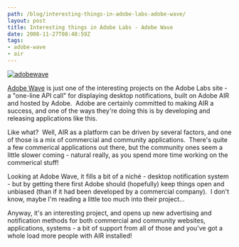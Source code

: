 ```yaml
---
path: /blog/interesting-things-in-adobe-labs-adobe-wave/
layout: post
title: Interesting things in Adobe Labs - Adobe Wave
date: 2008-11-27T08:48:59Z
tags:
- adobe-wave
- air
---
```


[![](http://uploads.psyked.co.uk/2008/11/adobewave.jpg "adobewave")](http://labs.adobe.com/wiki/index.php/Adobe_Wave)

[Adobe Wave](http://labs.adobe.com/wiki/index.php/Adobe_Wave) is just one of the interesting projects on the Adobe Labs site - a "one-line API call" for displaying desktop notifications, built on Adobe AIR and hosted by Adobe.  Adobe are certainly committed to making AIR a success, and one of the ways they're doing this is by developing and releasing applications like this.



Like what?  Well, AIR as a platform can be driven by several factors, and one of those is a mix of commercial and community applications.  There's quite a few commerical applications out there, but the community ones seem a little slower coming - natural really, as you spend more time working on the commerical stuff!

Looking at Adobe Wave, it fills a bit of a niché - desktop notification system - but by getting there first Adobe should (hopefully) keep things open and unbiased (than if it had been developed by a commercial company).  I don't know, maybe I'm reading a little too much into their project...

Anyway, it's an interesting project, and opens up new advertising and notification methods for both commercial and community websites, applications, systems - a bit of support from all of those and you've got a whole load more people with AIR installed!